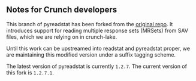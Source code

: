 ## Notes for Crunch developers

This branch of pyreadstat has been forked from the [original repo](https://github.com/Roche/pyreadstat). It introduces
support for reading multiple response sets (MRSets) from SAV files, which we are relying on in crunch-lake.

Until this work can be upstreamed into readstat and pyreadstat proper, we are maintaining this modified version under
a suffix tagging scheme.

The latest version of pyreadstat is currently `1.2.7`. The current version of this fork is `1.2.7.1`.

